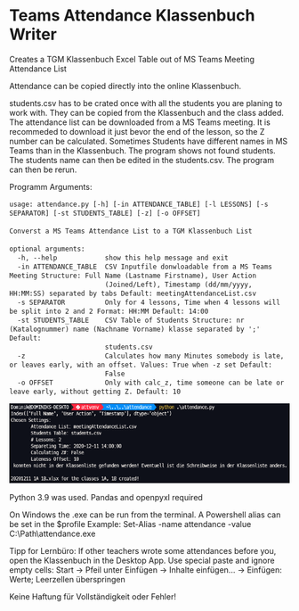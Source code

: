 # Teams Attendance Klassenbuch Writer
Creates a TGM Klassenbuch Excel Table out of MS Teams Meeting Attendance List

Attendance can be copied directly into the online Klassenbuch.

students.csv has to be crated once with all the students you are planing to work with. They can be copied from the Klassenbuch and the class added.
The attendance list can be downloaded from a MS Teams meeting. It is recommeded to download it just bevor the end of the lesson, so the Z number can be calculated.
Sometimes Students have different names in MS Teams than in the Klassenbuch. The program shows not found students. The students name can then be edited in the students.csv. The program can then be rerun.

Programm Arguments:
```
usage: attendance.py [-h] [-in ATTENDANCE_TABLE] [-l LESSONS] [-s SEPARATOR] [-st STUDENTS_TABLE] [-z] [-o OFFSET]

Converst a MS Teams Attendance List to a TGM Klassenbuch List

optional arguments:
  -h, --help            show this help message and exit
  -in ATTENDANCE_TABLE  CSV Inputfile donwloadable from a MS Teams Meeting Structure: Full Name (Lastname Firstname), User Action
                        (Joined/Left), Timestamp (dd/mm/yyyy, HH:MM:SS) separated by tabs Default: meetingAttendanceList.csv
  -s SEPARATOR          Only for 4 lessons, Time when 4 lessons will be split into 2 and 2 Format: HH:MM Default: 14:00
  -st STUDENTS_TABLE    CSV Table of Students Structure: nr (Katalognummer) name (Nachname Vorname) klasse separated by ';' Default:
                        students.csv
  -z                    Calculates how many Minutes somebody is late, or leaves early, with an offset. Values: True when -z set Default:
                        False
  -o OFFSET             Only with calc_z, time someone can be late or leave early, without getting Z. Default: 10
```

![usage](https://github.com/dominikhoebert/Teams-Attendance-Klassenbuch-Writer/blob/main/readme%20pictures/usage.png)

Python 3.9 was used.
Pandas and openpyxl required

On Windows the .exe can be run from the terminal.
A Powershell alias can be set in the $profile
Example:  Set-Alias -name attendance -value C:\Path\attendance.exe

Tipp for Lernbüro:
If other teachers wrote some attendances before you, open the Klassenbuch in the Desktop App.
Use special paste and ignore empty cells: Start -> Pfeil unter Einfügen -> Inhalte einfügen... -> Einfügen: Werte; Leerzellen überspringen

Keine Haftung für Vollständigkeit oder Fehler!
